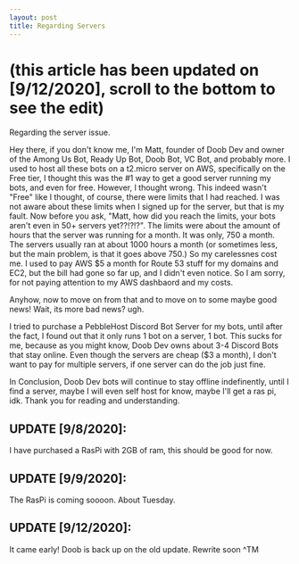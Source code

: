 ```yaml
---
layout: post
title: Regarding Servers
---
```

# (this article has been updated on [9/12/2020], scroll to the bottom to see the edit)

Regarding the server issue.

Hey there, if you don't know me, I'm Matt, founder of Doob Dev and owner of the Among Us Bot, Ready Up Bot, Doob Bot, VC Bot, and probably more.
I used to host all these bots on a t2.micro server on AWS, specifically on the Free tier, I thought this was the #1 way to get a good server running my bots, and even for free.
However, I thought wrong. This indeed wasn't "Free" like I thought, of course, there were limits that I had reached. I was not aware about these limits when I signed up for the server, but that is my fault.
Now before you ask, "Matt, how did you reach the limits, your bots aren't even in 50+ servers yet??!?!?". The limits were about the amount of hours that the server was running for a month.
It was only, 750 a month. The servers usually ran at about 1000 hours a month (or sometimes less, but the main problem, is that it goes above 750.)
So my carelessnes cost me. I used to pay AWS $5 a month for Route 53 stuff for my domains and EC2, but the bill had gone so far up, and I didn't even notice. So I am sorry, for not paying attention to my AWS dashbaord and my costs.

Anyhow, now to move on from that and to move on to some maybe good news! Wait, its more bad news? ugh.

I tried to purchase a PebbleHost Discord Bot Server for my bots, until after the fact, I found out that it only runs 1 bot on a server, 1 bot.
This sucks for me, because as you might know, Doob Dev owns about 3-4 Discord Bots that stay online. Even though the servers are cheap ($3 a month), I don't want to pay for multiple servers, if one server can do the job just fine.


In Conclusion, Doob Dev bots will continue to stay offline indefinently, until I find a server, maybe I will even self host for know, maybe I'll get a ras pi, idk. Thank you for reading and understanding.

## UPDATE [9/8/2020]:

I have purchased a RasPi with 2GB of ram, this should be good for now.

## UPDATE [9/9/2020]:

The RasPi is coming soooon. About Tuesday.

## UPDATE [9/12/2020]:

It came early! Doob is back up on the old update. Rewrite soon ^TM

